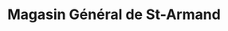 ---
title: "Magasin Général de St-Armand"
url: /saint-armand/magasin-general-de-st-armand/
shop: Lebensmittel
---